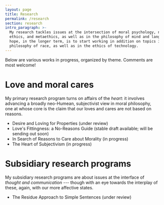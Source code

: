 ```yaml
---
layout: page
title: Research
permalink: /research
section: research
intro_paragraph: >-
  My research tackles issues at the intersection of moral psychology, normative
  ethics, and metaethics, as well as in the philosophy of mind and language. My
  hope, in the longer term, is to start working in addition on topics in the
  philosophy of race, as well as in the ethics of technology.
---
```

Below are various works in progress, organized by theme. Comments are most welcome!

# Love and moral cares

My primary research program turns on affairs of the _heart_: it involves advancing a broadly neo-Humean, subjectivist view in moral philosophy, one at whose core is the claim that our loves and cares are not based on reasons. 

* Desire and Loving for Properties (under review)
* Love's Fittingness: a No-Reasons Guide (stable draft available; will be sending out soon)
* In Search of Reasons to Care about Morality (in progress)
* The Heart of Subjectivism (in progress)

# Subsidiary research programs

My subsidiary research programs are about issues at the interface of _thought and communication_ --- though with an eye towards the interplay of these, again, with our more affective states.

* The Residue Approach to Simple Sentences (under review)

<!-- It seems more natural to say, e.g., "Clark went into the phone booth and Superman came out" in describing one of Clark/Superman's transformations than "Superman went into the phone booth and Clark came out". Strikingly, the former seems more natural even if everyone in the conversation knows the identity. In this paper, I argue that the explanation of why we prefer to say one rather than the other of the sentences when we _don't_ know the identity extends also to typical cases where we _do_. For what explains cases where we don't know the identity is that our Clark- and Superman-beliefs are distinct: they play different roles in our psychology. But such distinctness in beliefs isn't the kind of thing that would tend to be erased merely by our coming to know the identity.
-->
